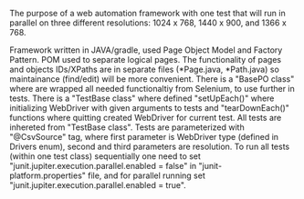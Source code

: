 The purpose of a web automation framework with one test that will run in parallel on three different resolutions: 1024 x 768, 1440 x 900, and 1366 x 768.

Framework written in JAVA/gradle, used Page Object Model and Factory Pattern.
POM used to separate logical pages. The functionality of pages and objects IDs/XPaths are in separate files (*Page.java, *Path.java) so maintainance (find/edit) will be more convenient.
There is a "BasePO class" where are wrapped all needed functionaltiy from Selenium, to use further in tests.
There is a "TestBase class" where defined "setUpEach()" where initializing WebDriver with given arguments to tests and "tearDownEach()" functions where quitting created WebDriver for current test.
All tests are inhereted from "TestBase class".
Tests are parameterized with "@CsvSource" tag, where first parameter is WebDriver type (defined in Drivers enum), second and third parameters are resolution.
To run all tests (within one test class) sequentially one need to set "junit.jupiter.execution.parallel.enabled = false" in "junit-platform.properties" file, and for parallel running set "junit.jupiter.execution.parallel.enabled = true".
